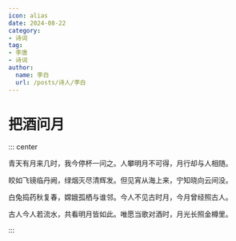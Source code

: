 ```yaml
---
icon: alias
date: 2024-08-22
category:
- 诗词
tag:
- 李唐
- 诗词
author:
  name: 李白
  url: /posts/诗人/李白
---
```


# 把酒问月

<!-- more -->


::: center 

青天有月来几时，我今停杯一问之。人攀明月不可得，月行却与人相随。

皎如飞镜临丹阙，绿烟灭尽清辉发。但见宵从海上来，宁知晓向云间没。

白兔捣药秋复春，嫦娥孤栖与谁邻。今人不见古时月，今月曾经照古人。

古人今人若流水，共看明月皆如此。唯愿当歌对酒时，月光长照金樽里。

:::